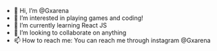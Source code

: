 - 👋 Hi, I’m @Gxarena
- 👀 I’m interested in playing games and coding!
- 🌱 I’m currently learning React JS
- 💞️ I’m looking to collaborate on anything
- 📫 How to reach me: You can reach me through instagram @Gxarena

<!---
Gxarena/Gxarena is a ✨ special ✨ repository because its `README.md` (this file) appears on your GitHub profile.
You can click the Preview link to take a look at your changes.
--->
